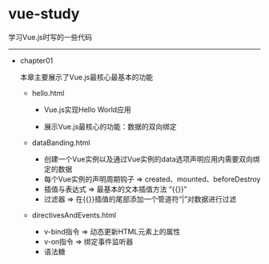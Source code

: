# vue-study

学习Vue.js时写的一些代码

---

* chapter01

  本章主要展示了Vue.js最核心最基本的功能
  * hello.html
    
    * Vue.js实现Hello World应用
    
    * 展示Vue.js最核心的功能：数据的双向绑定
  
  * dataBanding.html
    
    * 创建一个Vue实例以及通过Vue实例的data选项声明应用内需要双向绑定的数据
    * 每个Vue实例的声明周期钩子 => created、mounted、beforeDestroy
    * 插值与表达式 => 最基本的文本插值方法 “{{}}”
    * 过滤器 => 在{{}}插值的尾部添加一个管道符“|”对数据进行过滤
    
  * directivesAndEvents.html
   
    * v-bind指令 =>  动态更新HTML元素上的属性
    * v-on指令 => 绑定事件监听器
    * 语法糖
